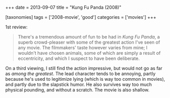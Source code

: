 +++
date = 2013-09-07
title = "Kung Fu Panda (2008)"

[taxonomies]
tags = ['2008-movie', 'good']
categories = ['movies']
+++

1st review:

> There's a tremendous amount of fun to be had in *Kung Fu Panda*, a
> superb crowd-pleaser with some of the greatest action I've seen of
> any movie. The filmmakers' taste however varies from mine; I
> wouldn't have chosen animals, some of which are simply a result of
> eccentricity, and which I suspect to have been deliberate.

On a third viewing, I still find the action impressive, but would not go
as far as *among the greatest*. The lead character tends to be annoying,
partly because he's used to legitimize lying (which is way too common
in movies), and partly due to the slapstick humor. He also survives way
too much physical pounding, and without a scratch. The movie is also
shallow.
